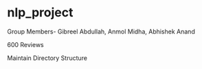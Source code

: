 # nlp_project
Group Members- Gibreel Abdullah, Anmol Midha, Abhishek Anand

600 Reviews

Maintain Directory Structure
